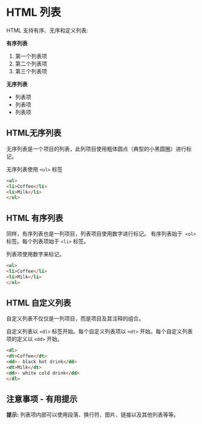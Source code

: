 # HTML 列表

HTML 支持有序、无序和定义列表:

**有序列表**

1. 第一个列表项
2. 第二个列表项
3. 第三个列表项

**无序列表**

- 列表项
- 列表项
- 列表项



## HTML无序列表

无序列表是一个项目的列表，此列项目使用粗体圆点（典型的小黑圆圈）进行标记。

无序列表使用 ```<ul>``` 标签

```html
<ul>
<li>Coffee</li>
<li>Milk</li>
</ul>
```



## HTML 有序列表

同样，有序列表也是一列项目，列表项目使用数字进行标记。 有序列表始于``` <ol>``` 标签。每个列表项始于 ```<li>``` 标签。

列表项使用数字来标记。

```html
<ol>
<li>Coffee</li>
<li>Milk</li>
</ol>
```



## HTML 自定义列表

自定义列表不仅仅是一列项目，而是项目及其注释的组合。

自定义列表以 ```<dl>``` 标签开始。每个自定义列表项以 ```<dt>``` 开始。每个自定义列表项的定义以 ```<dd>``` 开始。

```html
<dl>
<dt>Coffee</dt>
<dd>- black hot drink</dd>
<dt>Milk</dt>
<dd>- white cold drink</dd>
</dl>
```



## 注意事项 - 有用提示

**提示:** 列表项内部可以使用段落、换行符、图片、链接以及其他列表等等。



